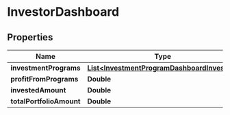 
# InvestorDashboard

## Properties
Name | Type | Description | Notes
------------ | ------------- | ------------- | -------------
**investmentPrograms** | [**List&lt;InvestmentProgramDashboardInvestor&gt;**](InvestmentProgramDashboardInvestor.md) |  |  [optional]
**profitFromPrograms** | **Double** |  |  [optional]
**investedAmount** | **Double** |  |  [optional]
**totalPortfolioAmount** | **Double** |  |  [optional]



